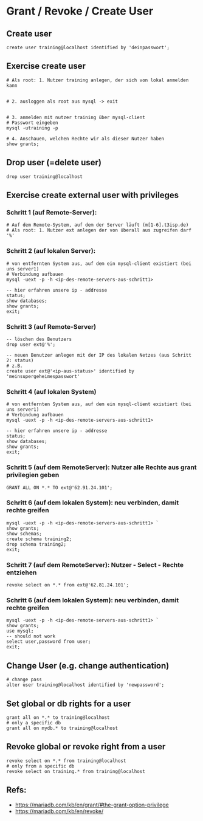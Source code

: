 # Grant / Revoke / Create User 

## Create user 

```
create user training@localhost identified by 'deinpasswort';
```

## Exercise create user 

```
# Als root: 1. Nutzer training anlegen, der sich von lokal anmelden kann 


# 2. ausloggen als root aus mysql -> exit


# 3. anmelden mit nutzer training über mysql-client
# Passwort eingeben 
mysql -utraining -p

# 4. Anschauen, welchen Rechte wir als dieser Nutzer haben
show grants; 

```


## Drop user (=delete user) 

```
drop user training@localhost 
```

## Exercise create external user with privileges 

### Schritt 1 (auf Remote-Server):

```
# Auf dem Remote-System, auf dem der Server läuft (m[1-6].t3isp.de)
# Als root: 1. Nutzer ext anlegen der von überall aus zugreifen darf '%'

```

### Schritt 2 (auf lokalen Server): 

```
# von entfernten System aus, auf dem ein mysql-client existiert (bei uns server1)
# Verbindung aufbauen
mysql -uext -p -h <ip-des-remote-servers-aus-schritt1> 
```

```
-- hier erfahren unsere ip - addresse 
status;
show databases;
show grants;
exit;
```

### Schritt 3 (auf Remote-Server) 

```
-- löschen des Benutzers
drop user ext@'%';

-- neuen Benutzer anlegen mit der IP des lokalen Netzes (aus Schritt 2: status)
# z.B.
create user ext@'<ip-aus-status>' identified by 'meinsupergeheimespasswort'
```

### Schritt 4 (auf lokalen System) 

```
# von entfernten System aus, auf dem ein mysql-client existiert (bei uns server1)
# Verbindung aufbauen
mysql -uext -p -h <ip-des-remote-servers-aus-schritt1> 
```

```
-- hier erfahren unsere ip - addresse 
status;
show databases;
show grants;
exit;
``` 

### Schritt 5 (auf dem RemoteServer): Nutzer alle Rechte aus grant privilegien geben

```
GRANT ALL ON *.* TO ext@'62.91.24.101';
```

### Schritt 6 (auf dem lokalen System): neu verbinden, damit rechte greifen 

```
mysql -uext -p -h <ip-des-remote-servers-aus-schritt1> `
show grants; 
show schemas;
create schema training2;
drop schema training2;
exit;
```

### Schritt 7 (auf dem RemoteServer): Nutzer - Select - Rechte entziehen 

```
revoke select on *.* from ext@'62.81.24.101';
```

### Schritt 6 (auf dem lokalen System): neu verbinden, damit rechte greifen 

```
mysql -uext -p -h <ip-des-remote-servers-aus-schritt1> `
show grants; 
use mysql;
-- should not work 
select user,password from user; 
exit;
```

## Change User (e.g. change authentication) 

```
# change pass
alter user training@localhost identified by 'newpassword';
```

## Set global or db rights for a user 

```
grant all on *.* to training@localhost
# only a specific db 
grant all on mydb.* to training@localhost 
```

## Revoke global or revoke right from a user 

```
revoke select on *.* from training@localhost 
# only from a specific db 
revoke select on training.* from training@localhost 
```

## Refs:

  * https://mariadb.com/kb/en/grant/#the-grant-option-privilege
  * https://mariadb.com/kb/en/revoke/
